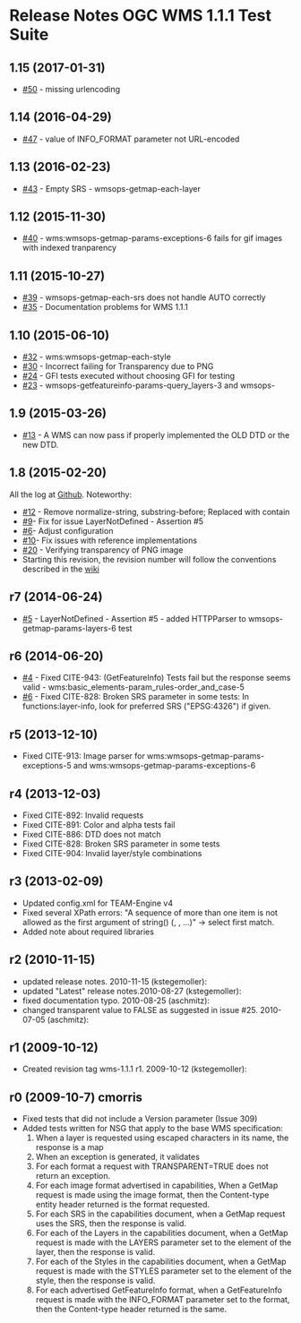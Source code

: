 # Release Notes OGC WMS 1.1.1 Test Suite

## 1.15 (2017-01-31)
   * [#50](https://github.com/opengeospatial/ets-wms11/issues/50) - missing urlencoding

## 1.14 (2016-04-29)
   * [#47](https://github.com/opengeospatial/ets-wms11/issues/47) - value of INFO_FORMAT parameter not URL-encoded

## 1.13 (2016-02-23)
   * [#43](https://github.com/opengeospatial/ets-wms11/issues/43) - Empty SRS - wmsops-getmap-each-layer

## 1.12 (2015-11-30)
   * [#40](https://github.com/opengeospatial/ets-wms11/issues/40) - wms:wmsops-getmap-params-exceptions-6 fails for gif images with indexed tranparency

## 1.11 (2015-10-27)
   * [#39](https://github.com/opengeospatial/ets-wms11/issues/39) - wmsops-getmap-each-srs does not handle AUTO correctly
   * [#35](https://github.com/opengeospatial/ets-wms11/issues/35) - Documentation problems for WMS 1.1.1

## 1.10 (2015-06-10)

   * [#32](https://api.github.com/repos/opengeospatial/ets-wms11/issues/32) - wms:wmsops-getmap-each-style
   * [#30](https://api.github.com/repos/opengeospatial/ets-wms11/issues/30) - Incorrect failing for Transparency due to PNG
   * [#24](https://api.github.com/repos/opengeospatial/ets-wms11/issues/24) - GFI tests executed without choosing GFI for testing
   * [#23](https://api.github.com/repos/opengeospatial/ets-wms11/issues/23) - wmsops-getfeatureinfo-params-query_layers-3 and wmsops-

## 1.9 (2015-03-26)
  
  * [#13](https://github.com/opengeospatial/ets-wms11/issues/13) - A WMS can now pass if properly implemented the OLD DTD or the new DTD.

## 1.8 (2015-02-20)
All the log at [Github](https://github.com/opengeospatial/ets-wms11/issues?q=milestone%3A1.8). Noteworthy:

  * [#12](https://github.com/opengeospatial/ets-wms11/pull/12) - Remove normalize-string, substring-before; Replaced with contain
  * [#9](https://github.com/opengeospatial/ets-wms11/pull/9)- Fix for issue LayerNotDefined - Assertion #5  
  * [#6](https://github.com/opengeospatial/ets-wms11/issues/6)- Adjust configuration
  * [#10](https://github.com/opengeospatial/ets-wms11/pull/10)- Fix issues with reference implementations
  * [#20](https://github.com/opengeospatial/ets-wms11/issues/20) - Verifying transparency of PNG image
  * Starting this revision, the revision number will follow the conventions described in the [wiki](https://github.com/opengeospatial/cite/wiki/OGC-Compliance-Testing-Tools)

## r7 (2014-06-24)
  * [#5](https://github.com/opengeospatial/ets-wms11/issues/5) - LayerNotDefined - Assertion #5 - added HTTPParser to wmsops-getmap-params-layers-6 test

## r6 (2014-06-20)

  * [#4](https://github.com/opengeospatial/ets-wms11/issues/4) - Fixed CITE-943: (GetFeatureInfo) Tests fail but the response seems valid - wms:basic_elements-param_rules-order_and_case-5
  * [#6](https://github.com/opengeospatial/ets-wms11/issues/1) - Fixed CITE-828: Broken SRS parameter in some tests: In functions:layer-info, look for preferred SRS ("EPSG:4326") if given.

## r5 (2013-12-10)
  * Fixed CITE-913: Image parser for wms:wmsops-getmap-params-exceptions-5 and wms:wmsops-getmap-params-exceptions-6

## r4 (2013-12-03)
  * Fixed CITE-892: Invalid requests
  * Fixed CITE-891: Color and alpha tests fail
  * Fixed CITE-886: DTD does not match
  * Fixed CITE-828: Broken SRS parameter in some tests
  * Fixed CITE-904: Invalid layer/style combinations

## r3 (2013-02-09)
  * Updated config.xml for TEAM-Engine v4
  * Fixed several XPath errors: "A sequence of more than one item is not allowed as the first argument of string() (<Name/>, <Name/>, ...)" -> select first match.
  * Added note about required libraries

## r2 (2010-11-15)
  * updated release notes. 2010-11-15 (kstegemoller):
  * updated "Latest" release notes.2010-08-27 (kstegemoller):
  * fixed documentation typo. 2010-08-25 (aschmitz):
  * changed transparent value to FALSE as suggested in issue #25. 2010-07-05 (aschmitz):

## r1 (2009-10-12)
  * Created revision tag wms-1.1.1 r1. 2009-10-12 (kstegemoller):

## r0 (2009-10-7) cmorris
  * Fixed tests that did not include a Version parameter (Issue 309)
  * Added tests written for NSG that apply to the base WMS specification: 
    1. When a layer is requested using escaped characters in its name, the response is a map
    2. When an exception is generated, it validates
    3. For each format a request with TRANSPARENT=TRUE does not return an exception.
    4. For each image format advertised in capabilities, When a GetMap request is made using the image format, then the Content-type entity header returned is the format requested.
    5. For each SRS in the capabilities document, when a GetMap request uses the SRS, then the response is valid.
    6. For each of the Layers in the capabilities document, when a GetMap request is made with the LAYERS parameter set to the element of the layer, then the response is valid.
    7. For each of the Styles in the capabilities document, when a GetMap request is made with the STYLES parameter set to the element of the style, then the response is valid.
    8. For each advertised GetFeatureInfo format, when a GetFeatureInfo request is made with the INFO_FORMAT parameter set to the format, then the Content-type header returned is the same.
